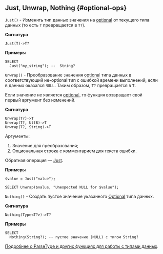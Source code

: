 ## Just, Unwrap, Nothing {#optional-ops}

`Just()` - Изменить тип данных значения на [optional](../../../types/optional.md) от текущего типа данных (то есть `T` превращается в `T?`).

**Сигнатура**
```
Just(T)->T?
```

**Примеры**
``` yql
SELECT
  Just("my_string"); --  String?
```

`Unwrap()` - Преобразование значения [optional](../../../types/optional.md) типа данных в соответствующий не-optional тип с ошибкой времени выполнений, если в данных оказался `NULL`. Таким образом, `T?` превращается в `T`.

Если значение не является [optional](../../../types/optional.md), то функция возвращает свой первый аргумент без изменений.

**Сигнатура**
```
Unwrap(T?)->T
Unwrap(T?, Utf8)->T
Unwrap(T?, String)->T
```

Аргументы:

1. Значение для преобразования;
2. Опциональная строка с комментарием для текста ошибки.

Обратная операция — [Just](#just).

**Примеры**
``` yql
$value = Just("value");

SELECT Unwrap($value, "Unexpected NULL for $value");
```

`Nothing()` - Создать пустое значение указанного [Optional](../../../types/optional.md) типа данных.

**Сигнатура**
```
Nothing(Type<T?>)->T?
```

**Примеры**
``` yql
SELECT
  Nothing(String?); -- пустое значение (NULL) с типом String?
```

[Подробнее о ParseType и других функциях для работы с типами данных](../../types.md).
